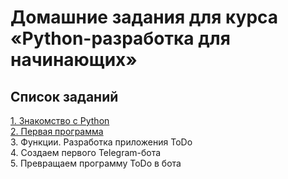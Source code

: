 # Домашние задания для курса «Python-разработка для начинающих»

## Список заданий
[1. Знакомство с Python](homeworks/1.md)  
[2. Первая программа ](homeworks/2.md)  
3. Функции. Разработка приложения ToDo  
4. Создаем первого Telegram-бота  
5. Превращаем программу ToDo в бота